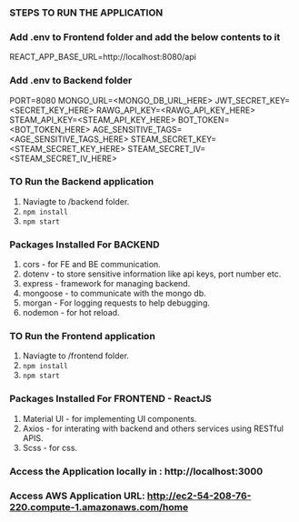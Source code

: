 ### STEPS TO RUN THE APPLICATION

### Add .env to Frontend folder and add the below contents to it
REACT_APP_BASE_URL=http://localhost:8080/api

### Add .env to Backend folder
PORT=8080
MONGO_URL=<MONGO_DB_URL_HERE>
JWT_SECRET_KEY=<SECRET_KEY_HERE>
RAWG_API_KEY=<RAWG_API_KEY_HERE>
STEAM_API_KEY=<STEAM_API_KEY_HERE>
BOT_TOKEN=<BOT_TOKEN_HERE>
AGE_SENSITIVE_TAGS=<AGE_SENSITIVE_TAGS_HERE>
STEAM_SECRET_KEY=<STEAM_SECRET_KEY_HERE>
STEAM_SECRET_IV=<STEAM_SECRET_IV_HERE>

### TO Run the Backend application
1. Naviagte to /backend folder.
2. `npm install`
3. `npm start`

### Packages Installed For BACKEND
1. cors - for FE and BE communication.
2. dotenv - to store sensitive information like api keys, port number etc.
3. express - framework for managing backend.
4. mongoose - to communicate with the mongo db.
5. morgan - For logging requests to help debugging.
6. nodemon - for hot reload.

### TO Run the Frontend application
1. Naviagte to /frontend folder.
2. `npm install`
3. `npm start`

### Packages Installed For FRONTEND - ReactJS
1. Material UI - for implementing UI components.
2. Axios - for interating with backend and others services using RESTful APIS.
3. Scss - for css.

### Access the Application locally in : http://localhost:3000
### Access AWS Application URL: http://ec2-54-208-76-220.compute-1.amazonaws.com/home